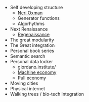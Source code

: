 - Self developing structure
	- [Neri Oxman](https://www.media.mit.edu/people/neri/overview/)
	- Generator functions
	- Algorhythms
- Next Renaissance
	- [Regenaissance](https://docs.google.com/document/u/1/d/1toqpJ8IcOnc-TeP_-AnGNEKz5jTIZk6OeWj2XD1REuE/edit?usp=drive_web&ouid=102906518489124983766)
- The great modularity
- The Great integration
- Personal book series
- Semantic search
- Personal data locker
	- giordano.institute/
	- [Machine economy](https://www.giordano.institute/the-machine-economy)
	- Pull economy
- Moving cities
- Physical internet
- Walking trees / bio-tech integration 